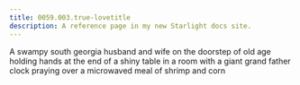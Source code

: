 ```yaml
---
title: 0059.003.true-lovetitle
description: A reference page in my new Starlight docs site.
---
```

A swampy south georgia husband and wife on the doorstep of old age 
holding hands at the end of a shiny table 
in a room with a giant grand father clock 
praying over a microwaved meal of shrimp and corn 
